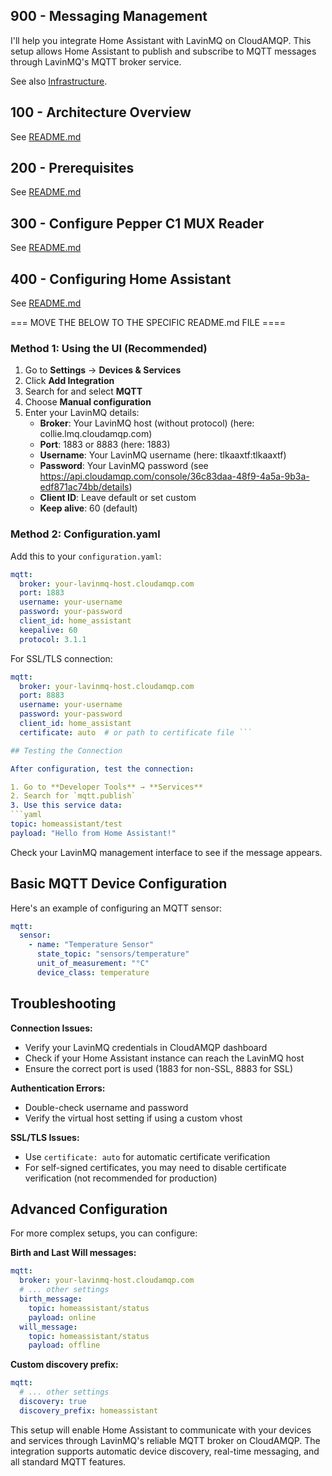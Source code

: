 ## 900 - Messaging Management

I'll help you integrate Home Assistant with LavinMQ on CloudAMQP. This setup allows Home Assistant to publish and subscribe to MQTT messages through LavinMQ's MQTT broker service.

See also [Infrastructure](../../INFRASTRUCTURE.md).

## 100 - Architecture Overview

See [README.md](./100/README.md)

## 200 - Prerequisites

See [README.md](./200/README.md)

## 300 - Configure Pepper C1 MUX Reader

See [README.md](./300/README.md)

## 400 - Configuring Home Assistant

See [README.md](./400/README.md)

=== MOVE THE BELOW TO THE SPECIFIC README.md FILE ====

### Method 1: Using the UI (Recommended)

1. Go to **Settings** → **Devices & Services** 
2. Click **Add Integration** 
3. Search for and select **MQTT** 
4. Choose **Manual configuration** 
5. Enter your LavinMQ details:
   - **Broker**: Your LavinMQ host (without protocol) (here: collie.lmq.cloudamqp.com)
   - **Port**: 1883 or 8883 (here: 1883)
   - **Username**: Your LavinMQ username (here: tlkaaxtf:tlkaaxtf)
   - **Password**: Your LavinMQ password (see https://api.cloudamqp.com/console/36c83daa-48f9-4a5a-9b3a-edf871ac74bb/details)
   - **Client ID**: Leave default or set custom
   - **Keep alive**: 60 (default)

### Method 2: Configuration.yaml

Add this to your `configuration.yaml`:

```yaml
mqtt:
  broker: your-lavinmq-host.cloudamqp.com
  port: 1883
  username: your-username
  password: your-password
  client_id: home_assistant
  keepalive: 60
  protocol: 3.1.1
```

For SSL/TLS connection:
```yaml
mqtt:
  broker: your-lavinmq-host.cloudamqp.com
  port: 8883
  username: your-username
  password: your-password
  client_id: home_assistant
  certificate: auto  # or path to certificate file ```

## Testing the Connection

After configuration, test the connection:

1. Go to **Developer Tools** → **Services** 
2. Search for `mqtt.publish` 
3. Use this service data:
```yaml
topic: homeassistant/test
payload: "Hello from Home Assistant!"
```

Check your LavinMQ management interface to see if the message appears.

## Basic MQTT Device Configuration

Here's an example of configuring an MQTT sensor:

```yaml
mqtt:
  sensor:
    - name: "Temperature Sensor"
      state_topic: "sensors/temperature"
      unit_of_measurement: "°C"
      device_class: temperature
```

## Troubleshooting

**Connection Issues:**
- Verify your LavinMQ credentials in CloudAMQP dashboard
- Check if your Home Assistant instance can reach the LavinMQ host
- Ensure the correct port is used (1883 for non-SSL, 8883 for SSL)

**Authentication Errors:**
- Double-check username and password
- Verify the virtual host setting if using a custom vhost

**SSL/TLS Issues:**
- Use `certificate: auto` for automatic certificate verification
- For self-signed certificates, you may need to disable certificate verification (not recommended for production)

## Advanced Configuration

For more complex setups, you can configure:

**Birth and Last Will messages:**
```yaml
mqtt:
  broker: your-lavinmq-host.cloudamqp.com
  # ... other settings
  birth_message:
    topic: homeassistant/status
    payload: online
  will_message:
    topic: homeassistant/status
    payload: offline
```

**Custom discovery prefix:**
```yaml
mqtt:
  # ... other settings
  discovery: true
  discovery_prefix: homeassistant
```

This setup will enable Home Assistant to communicate with your devices and services through LavinMQ's reliable MQTT broker on CloudAMQP. The integration supports automatic device discovery, real-time messaging, and all standard MQTT features.

